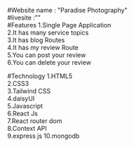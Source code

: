 #Website name : "Paradise Photography"</br>
#livesite :"" </br>
#Features
1.Single Page Application </br>
2.It has many service topics </br>
3.It has blog Routes </br>
4.It has my review Route </br>
5.You can post your review </br>
6.You can delete your review </br>

#Technology
1.HTML5</br>
2.CSS3</br>
3.Tailwind CSS</br>
4.daisyUI </br>
5.Javascript</br>
6.React Js </br>
7.React router dom</br>
8.Context API </br>
9.express js
10.mongodb